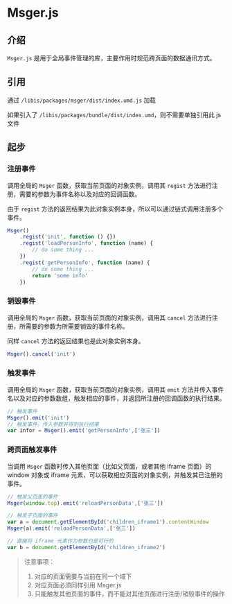# Msger.js

## 介绍
`Msger.js` 是用于全局事件管理的库，主要作用时规范跨页面的数据通讯方式。

## 引用
通过 `/libis/packages/msger/dist/index.umd.js` 加载

如果引入了 `/libis/packages/bundle/dist/index.umd`，则不需要单独引用此 js 文件

## 起步

### 注册事件
调用全局的 `Msger` 函数，获取当前页面的对象实例，调用其 `regist` 方法进行注册，需要的参数为事件名称以及对应的回调函数。

由于 `regist` 方法的返回结果为此对象实例本身，所以可以通过链式调用注册多个事件。
``` javaScript
Msger()
    .regist('init', function () {})
    .regist('loadPersonInfo', function (name) {
        // do some thing ...
    })
    .regist('getPersonInfo', function (name) {
        // do some thing ...
        return 'some info'
    })
```
### 销毁事件
调用全局的 `Msger` 函数，获取当前页面的对象实例，调用其 `cancel` 方法进行注册，所需要的参数为所需要销毁的事件名称。

同样 `cancel` 方法的返回结果也是此对象实例本身。
``` javaScript
Msger().cancel('init')
```

### 触发事件
调用全局的 `Msger` 函数，获取当前页面的对象实例，调用其 `emit` 方法并传入事件名以及对应的参数数组，触发相应的事件，并返回所注册的回调函数的执行结果。
``` javaScript
// 触发事件
Msger().emit('init')
// 触发事件，传入参数并得到执行结果
var infor = Msger().emit('getPersonInfo',['张三'])
```

### 跨页面触发事件
当调用 `Msger` 函数时传入其他页面（比如父页面，或者其他 iframe 页面）的 window 对象或 iframe 元素，可以获取相应页面的对象实例，并触发其已注册的事件。

``` javaScript
// 触发父页面的事件
Msger(window.top).emit('reloadPersonData',['张三'])

// 触发子页面的事件
var a = document.getElementById('children_iframe1').contentWindow
Msger(a).emit('reloadPersonData',['张三'])

// 直接将 iframe 元素作为参数也是可行的 
var b = document.getElementById('children_iframe2')
```
> 注意事项：
> 1. 对应的页面需要与当前在同一个域下
> 2. 对应页面必须同样引用 Msger.js
> 3. 只能触发其他页面的事件，而不能对其他页面进行注册/销毁事件的操作

